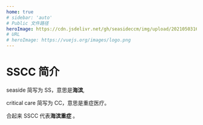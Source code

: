```yaml
---
home: true
# sidebar: 'auto'
# Public 文件路径
heroImage: https://cdn.jsdelivr.net/gh/seasideccm/img/upload/20210503162210.png
# URL
# heroImage: https://vuejs.org/images/logo.png
---
```




# SSCC 简介

seaside 简写为 SS，意思是<b>海滨</b>,

critical care 简写为 CC，意思是重症医疗。

合起来 SSCC 代表<b>海滨重症 </b>。



